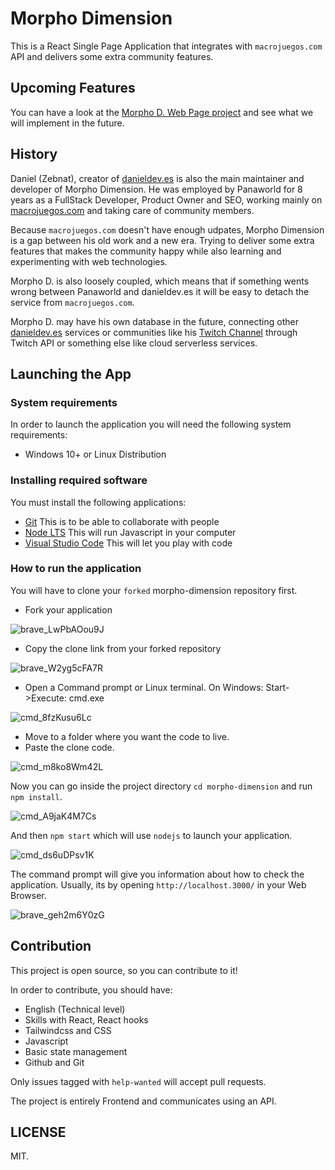 # Morpho Dimension

This is a React Single Page Application that integrates with `macrojuegos.com` API and delivers some extra community features.

## Upcoming Features

You can have a look at the [Morpho D. Web Page project](https://github.com/zebnat/morpho-dimension/projects/1) and see what we will implement in the future.

## History

Daniel (Zebnat), creator of [danieldev.es](https://danieldev.es/en/) is also the main maintainer and developer of Morpho Dimension. He was employed by Panaworld for 8 years as a FullStack Developer, Product Owner and SEO, working mainly on [macrojuegos.com](https://www.macrojuegos.com/) and taking care of community members.

Because `macrojuegos.com` doesn't have enough udpates, Morpho Dimension is a gap between his old work and a new era. Trying to deliver some extra features that makes the community happy while also learning and experimenting with web technologies.

Morpho D. is also loosely coupled, which means that if something wents wrong between Panaworld and danieldev.es it will be easy to detach the service from `macrojuegos.com`.

Morpho D. may have his own database in the future, connecting other [danieldev.es](https://danieldev.es/en/) services or communities like his [Twitch Channel](https://twitch.com/zebnat) through Twitch API or something else like cloud serverless services.


## Launching the App

### System requirements

In order to launch the application you will need the following system requirements:

- Windows 10+ or Linux Distribution

### Installing required software 

You must install the following applications:

- [Git](https://git-scm.com/downloads) This is to be able to collaborate with people
- [Node LTS](https://nodejs.org/es/download/) This will run Javascript in your computer
- [Visual Studio Code](https://code.visualstudio.com/download) This will let you play with code


### How to run the application

You will have to clone your `forked` morpho-dimension repository first.

- Fork your application

![brave_LwPbAOou9J](https://user-images.githubusercontent.com/91630542/135335613-b25e761b-f906-4a58-8ae5-41774213c02b.png)

- Copy the clone link from your forked repository

![brave_W2yg5cFA7R](https://user-images.githubusercontent.com/91630542/135335656-5cbcd12f-bd8f-4b9a-a88a-339d4ec33d9d.png)


- Open a Command prompt or Linux terminal. On Windows: Start->Execute: cmd.exe

![cmd_8fzKusu6Lc](https://user-images.githubusercontent.com/91630542/135335705-41e71058-3a6e-4017-b201-5b331b5100b0.png)

- Move to a folder where you want the code to live.
- Paste the clone code.

![cmd_m8ko8Wm42L](https://user-images.githubusercontent.com/91630542/135335737-9ea9219f-9015-416f-83b9-ba9c8cf28eef.png)

Now you can go inside the project directory `cd morpho-dimension` and run `npm install`.

![cmd_A9jaK4M7Cs](https://user-images.githubusercontent.com/91630542/135335903-4d1a18f5-6a9f-46a1-a689-31be37086fb3.png)

And then `npm start` which will use `nodejs` to launch your application.

![cmd_ds6uDPsv1K](https://user-images.githubusercontent.com/91630542/135336061-ae75b78d-b632-40bb-b73f-ad80fc518660.png)


The command prompt will give you information about how to check the application. Usually, its by opening `http://localhost.3000/` in your Web Browser.

![brave_geh2m6Y0zG](https://user-images.githubusercontent.com/91630542/135336025-ec537a2e-8d32-4c0d-aecf-ea8bd8556f6b.png)

## Contribution

This project is open source, so you can contribute to it!

In order to contribute, you should have:

- English (Technical level)
- Skills with React, React hooks
- Tailwindcss and CSS
- Javascript
- Basic state management
- Github and Git

Only issues tagged with `help-wanted` will accept pull requests.

The project is entirely Frontend and communicates using an API.

## LICENSE

MIT.

